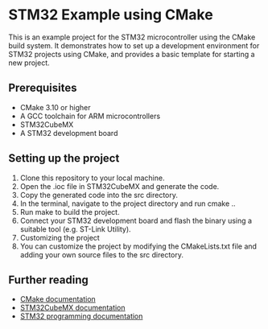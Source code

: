 # STM32 Example using CMake
This is an example project for the STM32 microcontroller using the CMake build system. It demonstrates how to set up a development environment for STM32 projects using CMake, and provides a basic template for starting a new project.

## Prerequisites
* CMake 3.10 or higher
* A GCC toolchain for ARM microcontrollers
* STM32CubeMX
* A STM32 development board
## Setting up the project
1. Clone this repository to your local machine.
2. Open the .ioc file in STM32CubeMX and generate the code.
3. Copy the generated code into the src directory.
4. In the terminal, navigate to the project directory and run cmake ..
5. Run make to build the project.
6. Connect your STM32 development board and flash the binary using a suitable tool (e.g. ST-Link Utility).
7. Customizing the project
8. You can customize the project by modifying the CMakeLists.txt file and adding your own source files to the src directory.

## Further reading
* [CMake documentation]("https://cmake.org/documentation/")
* [STM32CubeMX documentation](https://www.st.com/content/st_com/en/products/development-tools/software-development-tools/stm32-software-development-tools/stm32-configurators-and-code-generators/stm32cubemx.html)
* [STM32 programming documentation](https://www.st.com/content/st_com/en/products/microcontrollers-microprocessors/stm32-32-bit-arm-cortex-mcus.html)